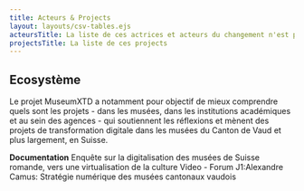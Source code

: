 ```yaml
---
title: Acteurs & Projects
layout: layouts/csv-tables.ejs
acteursTitle: La liste de ces actrices et acteurs du changement n'est pas exhaustive. Vous pouvez nous contacter pour ajouter vos projets et références.
projectsTitle: La liste de ces projects
---
```


## Ecosystème
Le projet MuseumXTD a notamment pour objectif de mieux comprendre quels sont les projets - dans les musées, dans les institutions académiques et au sein des agences - qui soutiennent les réflexions et mènent des projets de transformation digitale dans les musées du Canton de Vaud et plus largement, en Suisse.

**Documentation**
Enquête sur la digitalisation des musées de Suisse romande, vers une virtualisation de la culture Video - Forum J1:Alexandre Camus: Stratégie numérique des musées cantonaux vaudois
